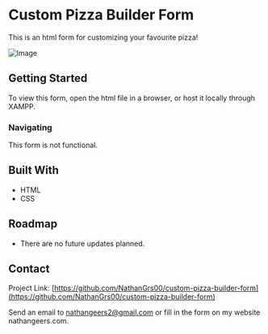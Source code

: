 # Custom Pizza Builder Form

This is an html form for customizing your favourite pizza!

![Image](https://github.com/user-attachments/assets/611cfc74-7edb-4d51-9e4c-02e680ecc49b)

## Getting Started

To view this form, open the html file in a browser, or host it locally through XAMPP.

### Navigating

This form is not functional.

## Built With

* HTML
* CSS

## Roadmap

- There are no future updates planned.

## Contact

Project Link: [https://github.com/NathanGrs00/custom-pizza-builder-form](https://github.com/NathanGrs00/custom-pizza-builder-form)

Send an email to nathangeers2@gmail.com or fill in the form on my website nathangeers.com.
